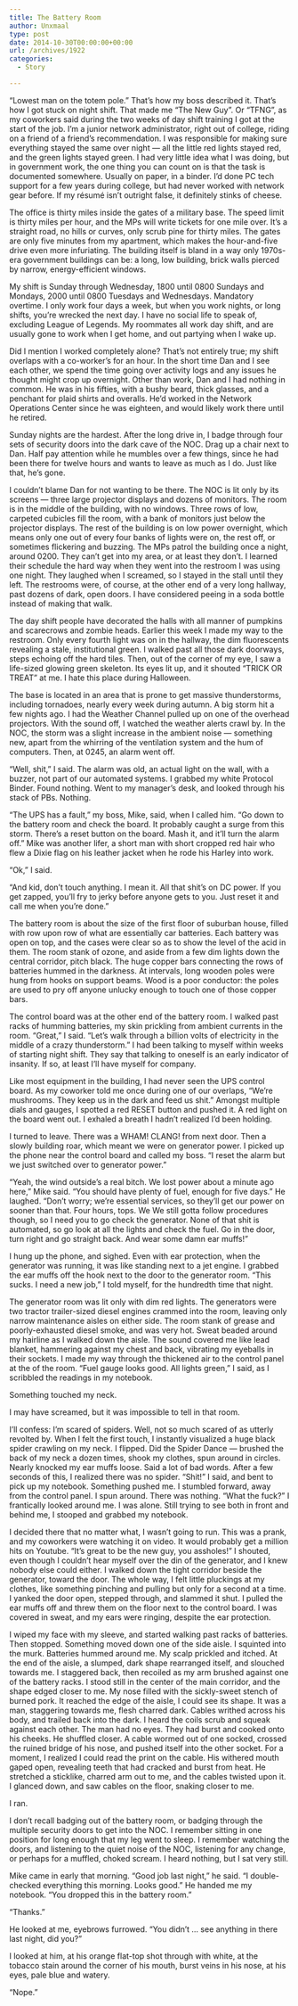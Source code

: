```yaml
---
title: The Battery Room
author: Unxmaal
type: post
date: 2014-10-30T00:00:00+00:00
url: /archives/1922
categories:
  - Story

---
```

&#8220;Lowest man on the totem pole.&#8221; That&#8217;s how my boss described it. That&#8217;s how I got stuck on night shift. That made me &#8220;The New Guy&#8221;. Or &#8220;TFNG&#8221;, as my coworkers said during the two weeks of day shift training I got at the start of the job. I&#8217;m a junior network administrator, right out of college, riding on a friend of a friend&#8217;s recommendation. I was responsible for making sure everything stayed the same over night &#8212; all the little red lights stayed red, and the green lights stayed green. I had very little idea what I was doing, but in government work, the one thing you can count on is that the task is documented somewhere. Usually on paper, in a binder. I’d done PC tech support for a few years during college, but had never worked with network gear before. If my résumé isn&#8217;t outright false, it definitely stinks of cheese. 

The office is thirty miles inside the gates of a military base. The speed limit is thirty miles per hour, and the MPs will write tickets for one mile over. It&#8217;s a straight road, no hills or curves, only scrub pine for thirty miles. The gates are only five minutes from my apartment, which makes the hour-and-five drive even more infuriating. The building itself is bland in a way only 1970s-era government buildings can be: a long, low building, brick walls pierced by narrow, energy-efficient windows. 

My shift is Sunday through Wednesday, 1800 until 0800 Sundays and Mondays, 2000 until 0800 Tuesdays and Wednesdays. Mandatory overtime. I only work four days a week, but when you work nights, or long shifts, you&#8217;re wrecked the next day. I have no social life to speak of, excluding League of Legends. My roommates all work day shift, and are usually gone to work when I get home, and out partying when I wake up. 

Did I mention I worked completely alone? That&#8217;s not entirely true; my shift overlaps with a co-worker&#8217;s for an hour. In the short time Dan and I see each other, we spend the time going over activity logs and any issues he thought might crop up overnight. Other than work, Dan and I had nothing in common. He was in his fifties, with a bushy beard, thick glasses, and a penchant for plaid shirts and overalls. He’d worked in the Network Operations Center since he was eighteen, and would likely work there until he retired. 

Sunday nights are the hardest. After the long drive in, I badge through four sets of security doors into the dark cave of the NOC. Drag up a chair next to Dan. Half pay attention while he mumbles over a few things, since he had been there for twelve hours and wants to leave as much as I do. Just like that, he&#8217;s gone.

I couldn&#8217;t blame Dan for not wanting to be there. The NOC is lit only by its screens &#8212; three large projector displays and dozens of monitors. The room is in the middle of the building, with no windows. Three rows of low, carpeted cubicles fill the room, with a bank of monitors just below the projector displays. The rest of the building is on low power overnight, which means only one out of every four banks of lights were on, the rest off, or sometimes flickering and buzzing. The MPs patrol the building once a night, around 0200. They can&#8217;t get into my area, or at least they don&#8217;t. I learned their schedule the hard way when they went into the restroom I was using one night. They laughed when I screamed, so I stayed in the stall until they left. The restrooms were, of course, at the other end of a very long hallway, past dozens of dark, open doors. I have considered peeing in a soda bottle instead of making that walk.

The day shift people have decorated the halls with all manner of pumpkins and scarecrows and zombie heads. Earlier this week I made my way to the restroom. Only every fourth light was on in the hallway, the dim fluorescents revealing a stale, institutional green. I walked past all those dark doorways, steps echoing off the hard tiles. Then, out of the corner of my eye, I saw a life-sized glowing green skeleton. Its eyes lit up, and it shouted &#8220;TRICK OR TREAT&#8221; at me. I hate this place during Halloween. 

The base is located in an area that is prone to get massive thunderstorms, including tornadoes, nearly every week during autumn. A big storm hit a few nights ago. I had the Weather Channel pulled up on one of the overhead projectors. With the sound off, I watched the weather alerts crawl by. In the NOC, the storm was a slight increase in the ambient noise — something new, apart from the whirring of the ventilation system and the hum of computers. Then, at 0245, an alarm went off.

&#8220;Well, shit,&#8221; I said. The alarm was old, an actual light on the wall, with a buzzer, not part of our automated systems. I grabbed my white Protocol Binder. Found nothing. Went to my manager&#8217;s desk, and looked through his stack of PBs. Nothing.

&#8220;The UPS has a fault,&#8221; my boss, Mike, said, when I called him. &#8220;Go down to the battery room and check the board. It probably caught a surge from this storm. There&#8217;s a reset button on the board. Mash it, and it&#8217;ll turn the alarm off.&#8221; Mike was another lifer, a short man with short cropped red hair who flew a Dixie flag on his leather jacket when he rode his Harley into work. 

&#8220;Ok,&#8221; I said.

&#8220;And kid, don&#8217;t touch anything. I mean it. All that shit&#8217;s on DC power. If you get zapped, you&#8217;ll fry to jerky before anyone gets to you. Just reset it and call me when you&#8217;re done.&#8221;

The battery room is about the size of the first floor of suburban house, filled with row upon row of what are essentially car batteries. Each battery was open on top, and the cases were clear so as to show the level of the acid in them. The room stank of ozone, and aside from a few dim lights down the central corridor, pitch black. The huge copper bars connecting the rows of batteries hummed in the darkness. At intervals, long wooden poles were hung from hooks on support beams. Wood is a poor conductor: the poles are used to pry off anyone unlucky enough to touch one of those copper bars.

The control board was at the other end of the battery room. I walked past racks of humming batteries, my skin prickling from ambient currents in the room. &#8220;Great,&#8221; I said. &#8220;Let&#8217;s walk through a billion volts of electricity in the middle of a crazy thunderstorm.&#8221; I had been talking to myself within weeks of starting night shift. They say that talking to oneself is an early indicator of insanity. If so, at least I&#8217;ll have myself for company.

Like most equipment in the building, I had never seen the UPS control board. As my coworker told me once during one of our overlaps, &#8220;We&#8217;re mushrooms. They keep us in the dark and feed us shit.&#8221; Amongst multiple dials and gauges, I spotted a red RESET button and pushed it. A red light on the board went out. I exhaled a breath I hadn&#8217;t realized I&#8217;d been holding.

I turned to leave. There was a WHAM! CLANG! from next door. Then a slowly building roar, which meant we were on generator power. I picked up the phone near the control board and called my boss. &#8220;I reset the alarm but we just switched over to generator power.&#8221;

&#8220;Yeah, the wind outside&#8217;s a real bitch. We lost power about a minute ago here,&#8221; Mike said. &#8220;You should have plenty of fuel, enough for five days.&#8221; He laughed. &#8220;Don&#8217;t worry; we&#8217;re essential services, so they&#8217;ll get our power on sooner than that. Four hours, tops. We We still gotta follow procedures though, so I need you to go check the generator. None of that shit is automated, so go look at all the lights and check the fuel. Go in the door, turn right and go straight back. And wear some damn ear muffs!&#8221;

I hung up the phone, and sighed. Even with ear protection, when the generator was running, it was like standing next to a jet engine. I grabbed the ear muffs off the hook next to the door to the generator room. &#8220;This sucks. I need a new job,&#8221; I told myself, for the hundredth time that night.

The generator room was lit only with dim red lights. The generators were two tractor trailer-sized diesel engines crammed into the room, leaving only narrow maintenance aisles on either side. The room stank of grease and poorly-exhausted diesel smoke, and was very hot. Sweat beaded around my hairline as I walked down the aisle. The sound covered me like lead blanket, hammering against my chest and back, vibrating my eyeballs in their sockets. I made my way through the thickened air to the control panel at the of the room. &#8220;Fuel gauge looks good. All lights green,&#8221; I said, as I scribbled the readings in my notebook.

Something touched my neck.

I may have screamed, but it was impossible to tell in that room.

I&#8217;ll confess: I&#8217;m scared of spiders. Well, not so much scared of as utterly revolted by. When I felt the first touch, I instantly visualized a huge black spider crawling on my neck. I flipped. Did the Spider Dance &#8212; brushed the back of my neck a dozen times, shook my clothes, spun around in circles. Nearly knocked my ear muffs loose. Said a lot of bad words. After a few seconds of this, I realized there was no spider. &#8220;Shit!&#8221; I said, and bent to pick up my notebook. Something pushed me. I stumbled forward, away from the control panel. I spun around. There was nothing. &#8220;What the fuck?&#8221; I frantically looked around me. I was alone. Still trying to see both in front and behind me, I stooped and grabbed my notebook.

I decided there that no matter what, I wasn&#8217;t going to run. This was a prank, and my coworkers were watching it on video. It would probably get a million hits on Youtube. &#8220;It&#8217;s great to be the new guy, you assholes!&#8221; I shouted, even though I couldn&#8217;t hear myself over the din of the generator, and I knew nobody else could either. I walked down the tight corridor beside the generator, toward the door. The whole way, I felt little pluckings at my clothes, like something pinching and pulling but only for a second at a time. I yanked the door open, stepped through, and slammed it shut. I pulled the ear muffs off and threw them on the floor next to the control board. I was covered in sweat, and my ears were ringing, despite the ear protection.

I wiped my face with my sleeve, and started walking past racks of batteries. Then stopped. Something moved down one of the side aisle. I squinted into the murk. Batteries hummed around me. My scalp prickled and itched. At the end of the aisle, a slumped, dark shape rearranged itself, and slouched towards me. I staggered back, then recoiled as my arm brushed against one of the battery racks. I stood still in the center of the main corridor, and the shape edged closer to me. My nose filled with the sickly-sweet stench of burned pork. It reached the edge of the aisle, I could see its shape. It was a man, staggering towards me, flesh charred dark. Cables writhed across his body, and trailed back into the dark. I heard the coils scrub and squeak against each other. The man had no eyes. They had burst and cooked onto his cheeks. He shuffled closer. A cable wormed out of one socked, crossed the ruined bridge of his nose, and pushed itself into the other socket. For a moment, I realized I could read the print on the cable. His withered mouth gaped open, revealing teeth that had cracked and burst from heat. He stretched a sticklike, charred arm out to me, and the cables twisted upon it. I glanced down, and saw cables on the floor, snaking closer to me. 

I ran.

I don&#8217;t recall badging out of the battery room, or badging through the multiple security doors to get into the NOC. I remember sitting in one position for long enough that my leg went to sleep. I remember watching the doors, and listening to the quiet noise of the NOC, listening for any change, or perhaps for a muffled, choked scream. I heard nothing, but I sat very still.

Mike came in early that morning. &#8220;Good job last night,&#8221; he said. &#8220;I double-checked everything this morning. Looks good.&#8221; He handed me my notebook. &#8220;You dropped this in the battery room.&#8221;

&#8220;Thanks.&#8221;

He looked at me, eyebrows furrowed. &#8220;You didn&#8217;t &#8230; see anything in there last night, did you?&#8221;

I looked at him, at his orange flat-top shot through with white, at the tobacco stain around the corner of his mouth, burst veins in his nose, at his eyes, pale blue and watery.

&#8220;Nope.&#8221;